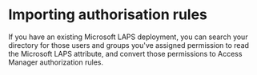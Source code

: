# Importing authorisation rules

If you have an existing Microsoft LAPS deployment, you can search your directory for those users and groups you've assigned permission to read the Microsoft LAPS attribute, and convert those permissions to Access Manager authorization rules.
